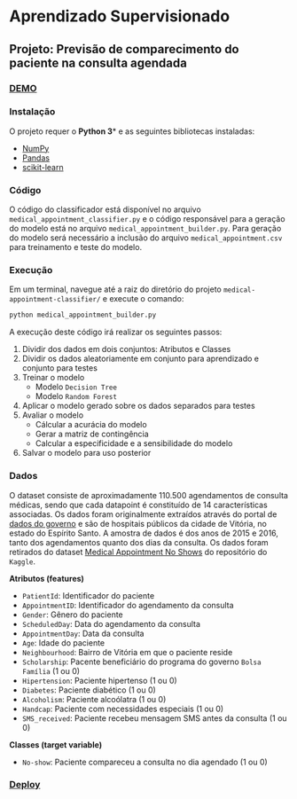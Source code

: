 # Aprendizado Supervisionado
## Projeto: Previsão de comparecimento do paciente na consulta agendada

### [DEMO](https://pablozandona.github.io/medical-appointment-classifier/)

### Instalação

O projeto requer o **Python 3*** e as seguintes bibliotecas instaladas:

- [NumPy](http://www.numpy.org/)
- [Pandas](http://pandas.pydata.org)
- [scikit-learn](http://scikit-learn.org/stable/)

### Código

O código do classificador está disponível no arquivo `medical_appointment_classifier.py` e o código responsável para a geração do modelo está no arquivo `medical_appointment_builder.py`. Para geração do modelo será necessário a inclusão do arquivo `medical_appointment.csv` para treinamento e teste do modelo.

### Execução

Em um terminal, navegue até a raiz do diretório do projeto `medical-appointment-classifier/` e execute o comando:

```bash
python medical_appointment_builder.py
```  

A execução deste código irá realizar os seguintes passos:

1. Dividir dos dados em dois conjuntos: Atributos e Classes
2. Dividir os dados aleatoriamente em conjunto para aprendizado e conjunto para testes
3. Treinar o modelo
    * Modelo `Decision Tree`
    * Modelo `Random Forest`
4. Aplicar o modelo gerado sobre os dados separados para testes
5. Avaliar o modelo 
    * Cálcular a acurácia do modelo
    * Gerar a matriz de contingência
    * Calcular a especificidade e a sensibilidade do modelo
6. Salvar o modelo para uso posterior

### Dados

O dataset consiste de aproximadamente 110.500 agendamentos de consulta médicas, sendo que cada datapoint é constituído de 14 características associadas. Os dados foram originalmente extraídos através do portal de [dados do governo](http://dados.gov.br/) e são de hospitais públicos da cidade de Vitória, no estado do Espírito Santo. A amostra de dados é dos anos de 2015 e 2016, tanto dos agendamentos quanto dos dias da consulta. Os dados foram retirados do dataset [Medical Appointment No Shows](https://www.kaggle.com/joniarroba/noshowappointments) do repositório do `Kaggle`.

**Atributos (features)**
- `PatientId`: Identificador do paciente
- `AppointmentID`: Identificador do agendamento da consulta
- `Gender`: Gênero do paciente
- `ScheduledDay`: Data do agendamento da consulta
- `AppointmentDay`: Data da consulta 
- `Age`: Idade do paciente
- `Neighbourhood`: Bairro de Vitória em que o paciente reside
- `Scholarship`: Pacente beneficiário do programa do governo `Bolsa Família` (1 ou 0)
- `Hipertension`: Paciente hipertenso (1 ou 0)
- `Diabetes`: Paciente diabético (1 ou 0)
- `Alcoholism`: Paciente alcoólatra (1 ou 0)
- `Handcap`: Paciente com necessidades especiais (1 ou 0)
- `SMS_received`: Paciente recebeu mensagem SMS antes da consulta (1 ou 0)

**Classes (target variable)**
- `No-show`: Paciente compareceu a consulta no dia agendado (1 ou 0)

### [Deploy](https://github.com/pablozandona/medical-appointment-classifier/blob/master/DEPLOY.md)
